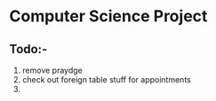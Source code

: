 # Computer Science Project

## Todo:-

1) remove praydge
2) check out foreign table stuff for appointments
3) 
